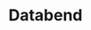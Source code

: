 ---
blog: https://databend.com/blog
codehost: https://github.com/https://github.com/datafuselabs/databend
logohandle: databendrs
sort: databend
title: Databend
twitter: https://x.com/DatabendLabs
website: https://databend.rs/
youtube: https://youtube.com/@DatabendLabs
---